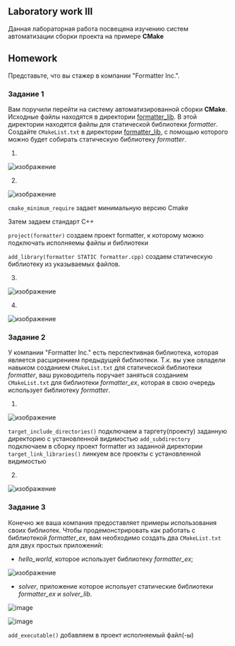 ## Laboratory work III

Данная лабораторная работа посвещена изучению систем автоматизации сборки проекта на примере **CMake**



## Homework

Представьте, что вы стажер в компании "Formatter Inc.".
### Задание 1
Вам поручили перейти на систему автоматизированной сборки **CMake**.
Исходные файлы находятся в директории [formatter_lib](formatter_lib).
В этой директории находятся файлы для статической библиотеки *formatter*.
Создайте `CMakeList.txt` в директории [formatter_lib](formatter_lib),
с помощью которого можно будет собирать статическую библиотеку *formatter*.

1)
![изображение](https://user-images.githubusercontent.com/92674699/159633563-79059ea2-732f-4a3b-8ebb-732ec7ea4186.png)

2)
![изображение](https://user-images.githubusercontent.com/92674699/159633295-0cd3036f-5c2c-4c3c-8d63-c544bc61d280.png)

`cmake_minimum_require` задает минимальную версию Cmake

Затем задаем стандарт C++

`project(formatter)` создаем проект formatter, к которому можно подключать исполняемы файлы и библиотеки

`add_library(formatter STATIC formatter.cpp)` создаем статическую библиотеку из указываемых файлов.

3)
![изображение](https://user-images.githubusercontent.com/92674699/159633378-5211ebd1-e250-41e4-b55c-dd8d6276d76f.png)

4)
![изображение](https://user-images.githubusercontent.com/92674699/159634004-a730d317-1c5d-482b-a7eb-f7cf34f3903b.png)


### Задание 2
У компании "Formatter Inc." есть перспективная библиотека,
которая является расширением предыдущей библиотеки. Т.к. вы уже овладели
навыком созданием `CMakeList.txt` для статической библиотеки *formatter*, ваш 
руководитель поручает заняться созданием `CMakeList.txt` для библиотеки 
*formatter_ex*, которая в свою очередь использует библиотеку *formatter*.

1)
![изображение](https://user-images.githubusercontent.com/92674699/159644341-f11c51bb-cbb6-41ca-a577-487aba8e4d3a.png)

`target_include_directories()` подключаем а таргету(проекту) заданную директорию с установленной видимостью
`add_subdirectory` подключаем в сборку проект formatter из заданной директории
`target_link_libraries()` линкуем все проекты с установленной видимостью

2)
![изображение](https://user-images.githubusercontent.com/92674699/159635390-072197d0-319b-4c76-b13b-e8dd6d5f9e39.png)


### Задание 3
Конечно же ваша компания предоставляет примеры использования своих библиотек.
Чтобы продемонстрировать как работать с библиотекой *formatter_ex*,
вам необходимо создать два `CMakeList.txt` для двух простых приложений:
* *hello_world*, которое использует библиотеку *formatter_ex*;

![изображение](https://user-images.githubusercontent.com/92674699/159767488-7392d4f6-ff50-406e-951e-826b69ef68df.png)

* *solver*, приложение которое испольует статические библиотеки *formatter_ex* и *solver_lib*.

![image](https://user-images.githubusercontent.com/92674699/159764407-38cec4d2-91ee-47da-be5f-2c5ec0d7efd0.png)

![image](https://user-images.githubusercontent.com/92674699/159764482-ed939bb7-cbca-425f-97d2-537054157e25.png)

`add_executable()` добавляем в проект исполняемый файл(-ы) 
